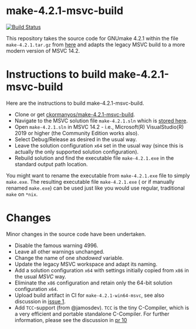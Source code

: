 make-4.2.1-msvc-build
==================

[![Build Status](https://github.com/ckormanyos/make-4.2.1-msvc-build/actions/workflows/make-4.2.1.yml/badge.svg)](https://github.com/ckormanyos/make-4.2.1-msvc-build/actions)

This repository takes the source code for GNUmake 4.2.1
within the file `make-4.2.1.tar.gz`
from [here](https://ftp.gnu.org/gnu/make/)
and adapts the legacy MSVC build to a more modern version of MSVC 14.2.

# Instructions to build make-4.2.1-msvc-build

Here are the instructions to build make-4.2.1-msvc-build.
  - Clone or get [ckormanyos/make-4.2.1-msvc-build](https://github.com/ckormanyos/make-4.2.1-msvc-build).
  - Navigate to the MSVC solution file `make-4.2.1.sln` which is [stored here](./make-4.2.1/).
  - Open `make-4.2.1.sln` in MSVC 14.2 - i.e., Microsoft(R) VisualStudio(R) 2019 or higher (the Community Edition works also).
  - Select Debug/Release as desired in the usual way.
  - Leave the solution configuration `x64` set in the usual way (since this is actually the only supported solution configuration).
  - Rebuild solution and find the executable file `make-4.2.1.exe` in the standard output path location.

You might want to rename the executable from `make-4.2.1.exe` file to simply `make.exe`.
The resulting executable file `make-4.2.1.exe` ( or if manually renamed `make.exe`)
can be used just like you would use regular, traditional `make` on `*nix`.

# Changes

Minor changes in the source code have been undertaken.
  - Disable the famous warning 4996.
  - Leave all other warnings unchanged.
  - Change the name of one _shadowed_ variable.
  - Update the legacy MSVC workspace and adapt its naming.
  - Add a solution configuration `x64` with settings initially copied from `x86` in the usual _MSVC_ way.
  - Eliminate the `x86` configuration and retain only the 64-bit solution configuration `x64`.
  - Upload build artifact in CI for `make-4.2.1-win64-msvc`, see also discussion in [issue 1](https://github.com/ckormanyos/make-4.2.1-msvc-build/issues/1).
  - Add `TCC`-support (from @jamosdev). `TCC` is the tiny C-Compiler, which is a very efficient and portable standalone C-Compiler. For further information, please see the discussion in [pr 10 ](https://github.com/ckormanyos/make-4.2.1-msvc-build/pull/10)
